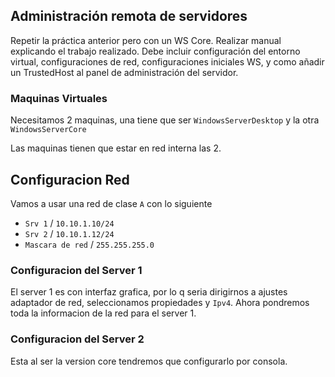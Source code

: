 ## Administración remota de servidores
Repetir la práctica anterior pero con un WS Core.
Realizar manual explicando el trabajo realizado. Debe incluir configuración del entorno virtual, configuraciones de red, configuraciones iniciales WS, y como añadir un TrustedHost al panel de administración del servidor.

### Maquinas Virtuales
Necesitamos 2 maquinas, una tiene que ser `WindowsServerDesktop` y la otra `WindowsServerCore`

Las maquinas tienen que estar en red interna las 2.

## Configuracion Red
Vamos a usar una red de clase `A` con lo siguiente
 - `Srv 1` / `10.10.1.10/24`
 - `Srv 2` / `10.10.1.12/24`
 - `Mascara de red` / `255.255.255.0`

### Configuracion del Server 1
El server 1 es con interfaz grafica, por lo q seria dirigirnos a ajustes adaptador de red, seleccionamos propiedades y `Ipv4`. Ahora pondremos toda la informacion de la red para el server 1.


### Configuracion del Server 2
Esta al ser la version core tendremos que configurarlo por consola.
